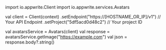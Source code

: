 import io.appwrite.Client
import io.appwrite.services.Avatars

val client = Client(context)
  .setEndpoint("https://[HOSTNAME_OR_IP]/v1") // Your API Endpoint
  .setProject("5df5acd0d48c2") // Your project ID

val avatarsService = Avatars(client)
val response = avatarsService.getImage("https://example.com")
val json = response.body?.string()